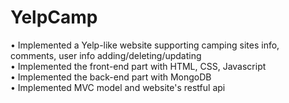 # YelpCamp
• Implemented a Yelp-like website supporting camping sites info, comments, user info adding/deleting/updating  
• Implemented the front-end part with HTML, CSS, Javascript  
• Implemented the back-end part with MongoDB  
• Implemented MVC model and website's restful api  
